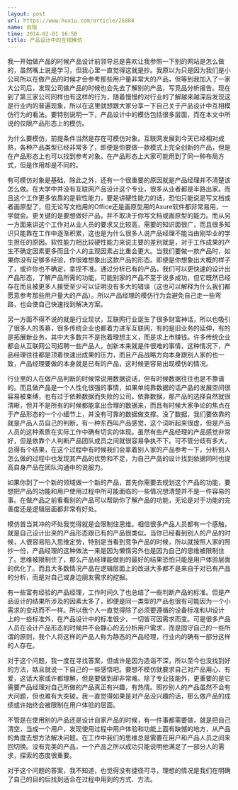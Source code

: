 ```yaml
---
layout: post
url: https://www.huxiu.com/article/26884
name: 云瑞
time: 2014-02-01 16:50
title: 产品设计中的互相模仿
---
```

我一开始做产品的时候产品设计前领导总是喜欢让我参照一下别的网站是怎么做的，虽然嘴上说是学习，但我心里一直觉得这就是抄。我原以为只是因为我们是小公司所以在做产品的时候才会参考那些用户量非常大的产品，但等到我加入了一家大公司后，发现公司做产品的时候也会先去了解别的产品，写竞品分析报告。现在到了第三家公司同样也有这样的行为，随着慢慢的对行业的了解越来越深后发现这是行业内的普遍现象，所以在这里就想跟大家分享一下自己关于产品设计中互相模仿行为的看法。要特别说明一下，产品设计中的模仿包括很多层面，而在本文中所说的仅限产品形态上的模仿。

为什么要模仿，前提条件当然是存在可模仿对象。互联网发展到今天已经相对成熟，各种产品类型已经非常多了，即便是你要做一款模式上完全创新的产品，但是在产品形态上也可以找到参考对象。在产品形态上大家可能用到了同一种布局方式，但是作用却是不同的。

有可模仿对象是基础，除此之外，还有一个很重要的原因就是产品经理并不清楚该怎么做。在大学中并没有互联网产品设计这个专业，很多从业者都是半路出家。而且这个工作更多依靠的是软性能力，要是讲硬性能力的话，恐怕只能说是写文档或者画原型了，但无论写文档用的Office还是画原型用的Axure软件都非常易用，一学就会。更关键的是要想做好产品，并不取决于你写文档或画原型的能力。而从另一方面来讲这个工作对从业人员的要求又比较高，需要的知识面很广，而且很多知识只能靠在工作中逐渐积累，这也是为什么很多人说产品经理不能当由刚毕业的学生担任的原因。软性能力相比较硬性能力来说主要的差别就是，对于工作成果的产生不确定因素更多而且个人的主观因素占比重会更大。当我们要做一款产品时，如果你没有足够多经验，你很难想象出这款产品的形态。即便是你想象出大概的样子了，或许你也不确定，拿捏不准。通过分析已有的产品，我们可以更快速的设计出产品形态，了解产品所需的功能，可能别家的产品不至于说多成功，但它既然已经存在而且被更多人接受至少可以证明没有多大的错误（这也可以解释为什么我们都愿意参考那些用户量大的产品）。所以产品经理的模仿行为会避免自己走一些弯路，也会使自己快速找到解决方案。

另一方面不得不说的就是行业现状，互联网行业诞生了很多财富神话，所以也吸引了很多人的羡慕，很多传统企业也都着力进军互联网，有的是旧业务的延伸，有的是拓展新业务，其中大多数并不是抱着理想主义，而是求上市赚钱。许多传统企业都会从互联网公司招聘一些产品人，创新本来就是件很难的事情，这种情况下，产品经理往往都是顶着快速出成果的压力，而且产品战略方向本身跟别人家的也一致，产品经理要做的本身就是已有的产品，这时候更容易出现模仿的情况。

行业里的人在做产品判断的时候常说用数据说话，但有时候数据往往也是不靠谱的。而且做产品是一个人性化很强的事情，如果单纯靠数据的话产品的发展空间很容易被束缚，也有过于依赖数据而失败的公司。依靠数据，那产品的选择自然就很清晰，但并不是所有的时候都能拿出合理的数据来，而且有时候大家争论的焦点在于产品形态的一个小细节上，并没有可靠的数据做支撑。没了数据，我们要依靠的就是产品人员自己的判断，有一种东西叫产品感觉，这个词听起来很虚，但是产品人员的这种素质在实际工作中确有切实的体现。虽然有些产品经理的产品感觉非常好，但是依靠个人判断产品团队成员之间就很容易争执不下。可不管分歧有多大，总得有个结果，在这个过程中有时候我们会拿着别人家的产品参考一下，分析别人怎么做的过程中也发现其产品的优势和不足，为自己产品的设计找到依据同时也提高自身产品在团队沟通中的说服力。

如果你到了一个新的领域做一个新的产品，首先你需要去规划这个产品的功能，要想把产品的功能和用户使用过程中所可能面临的一些情况想清楚并不是一件容易的事。在做产品之前看看别的产品可以帮助你了解产品的功能，无论是对于功能的完善度还是逻辑层面都非常有好处。

模仿首当其冲的坏处我觉得就是会限制住思维。相信很多产品人员都有一个感触，就是自己设计出来的产品形态跟已有的产品很类似。当你已经看到别人的产品的时候，人很容易陷入思维定势，特别是当看到竞争产品的时候，所以就按照人家的照抄一份，产品经理的这种做法一来是因为懒惰另外也是因为自己的思维被限制住了。思维被限制住了，那么产品经理能做到的最好的结果恐怕只能是用户体验层面的优化了。而且大多数情况产品在逻辑层面上的改进大多都不是来自于对已有产品的分析，而是对自己或身边朋友需求的挖掘。

有一些富有经验的产品经理，工作时间久了也总结了一些判断产品的标准。但是产品设计的结果所涉及的因素太多了，即便是同一类型的产品也很有可能因为一个小需求的变动而不一样。所以我个人一直觉得除了必须要遵循的设备标准和UI设计上的一些标准外，在产品设计中的标准很少，一切皆可因需求而变。可是很多产品人员在设计产品形态的时候并不会静心的去分析用户需求，而是固守自己的一些所谓的原则，我个人将这样的产品人称为静态的产品经理，行业内的确有一部分这样的人存在。

对于这个问题，我一度在寻找答案，但或许是因为造诣不深，所以至今也没找到好的方法，姑且就说一下自己的一些感悟吧。要想不模仿就要求自己对产品用心、有爱，这话大家或许都理解，但是要做到却非常难。除了专业技能外，更重要的是它需要产品经理对自己所做的产品真正有兴趣，有热情。照抄别人的产品虽然不会有大问题，但也难有大突破。我一直觉得如果是对产品没兴趣的话，那么做产品的成绩或许始终会被限制在用户体验的层面。

不管是在使用别的产品还是设计自家产品的时候，有一件事都需要做，就是把自己清空，当成一个用户，发现使用过程中用户体验和功能上面有缺憾的地方，从产品的角度去想方法解决问题。在工作中我们的思维总是需要在用户和产品人员之间来回切换。没有完美的产品，一个产品之所以成功只能说明他满足了一部分人的需求，探索的态度很重要。

对于这个问题的答案，我不知道，也觉得没有捷径可寻，理想的情况是我们在明确了自己的目的后找到适合在过程中用到的方式、方法。

